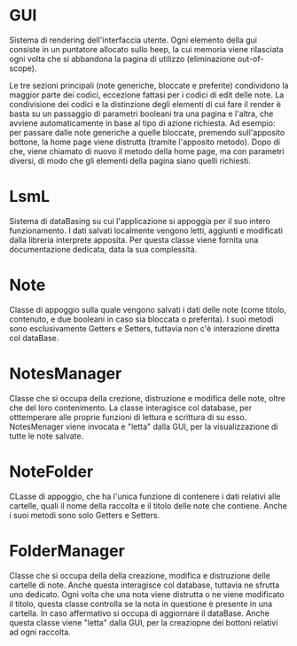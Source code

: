 # GUI

Sistema di rendering dell'interfaccia utente. Ogni elemento della gui consiste in un puntatore allocato sullo heep, la
cui memoria viene rilasciata ogni volta che si abbandona la pagina di utilizzo (eliminazione out-of-scope).

Le tre sezioni principali (note generiche, bloccate e preferite) condividono la maggior parte dei codici, eccezione
fattasi per i codici di edit delle note. La condivisione dei codici e la distinzione degli elementi di cui fare il
render è basta su un passaggio di parametri booleani tra una pagina e l'altra, che avviene automaticamente in base al
tipo di azione richiesta. Ad esempio: per passare dalle note generiche a quelle bloccate, premendo sull'apposito
bottone, la home page viene distrutta
(tramite l'apposito metodo). Dopo di che, viene chiamato di nuovo il metodo della home page, ma con parametri diversi,
di modo che gli elementi della pagina siano quelli richiesti.

# LsmL

Sistema di dataBasing su cui l'applicazione si appoggia per il suo intero funzionamento. I dati salvati localmente
vengono letti, aggiunti e modificati dalla libreria interprete apposita. Per questa classe viene fornita una
documentazione dedicata, data la sua complessità.

# Note

Classe di appoggio sulla quale vengono salvati i dati delle note (come titolo, contenuto, e due booleani in caso sia
bloccata o preferita). I suoi metodi sono esclusivamente Getters e Setters, tuttavia non c'è interazione diretta col
dataBase.

# NotesManager

Classe che si occupa della crezione, distruzione e modifica delle note, oltre che del loro contenimento. La classe
interagisce col database, per otttemperare alle proprie funzioni di lettura e scrittura di su esso. NotesMenager viene
invocata e "letta" dalla GUI, per la visualizzazione di tutte le note salvate.

# NoteFolder

CLasse di appoggio, che ha l'unica funzione di contenere i dati relativi alle cartelle, quali il nome della raccolta e
il titolo delle note che contiene. Anche i suoi metodi sono solo Getters e Setters.

# FolderManager

Classe che si occupa della della creazione, modifica e distruzione delle cartelle di note. Anche questa interagisce col
database, tuttavia ne sfrutta uno dedicato. Ogni volta che una nota viene distrutta o ne viene modificato il titolo,
questa classe controlla se la nota in questione è presente in una cartella. In caso affermativo si occupa di aggiornare
il dataBase. Anche questa classe viene "letta" dalla GUI, per la creaziopne dei bottoni relativi ad ogni raccolta.